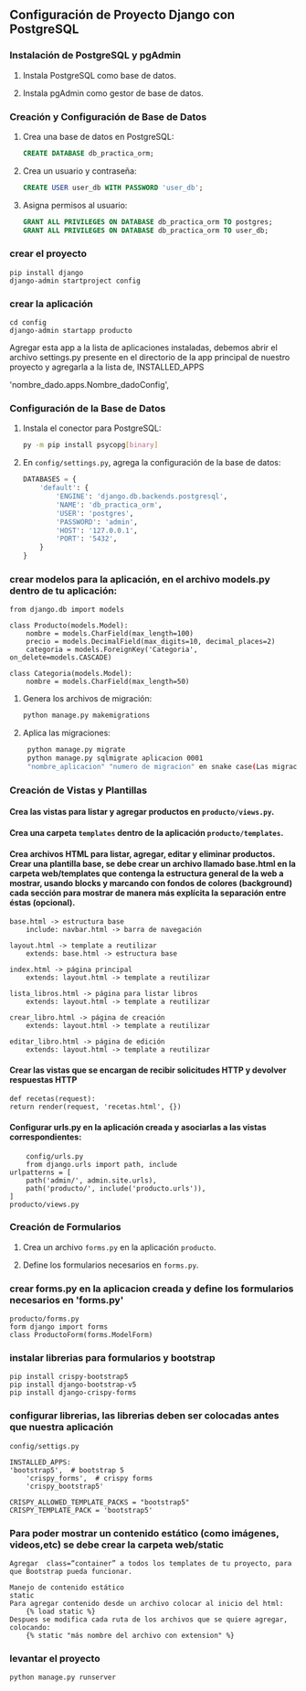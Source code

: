 ## Configuración de Proyecto Django con PostgreSQL

### Instalación de PostgreSQL y pgAdmin

1. Instala PostgreSQL como base de datos.

2. Instala pgAdmin como gestor de base de datos.

### Creación y Configuración de Base de Datos

1. Crea una base de datos en PostgreSQL:

   ```sql
   CREATE DATABASE db_practica_orm;
   ```

2. Crea un usuario y contraseña:

   ```sql
   CREATE USER user_db WITH PASSWORD 'user_db';
   ```

3. Asigna permisos al usuario:

   ```sql
   GRANT ALL PRIVILEGES ON DATABASE db_practica_orm TO postgres;
   GRANT ALL PRIVILEGES ON DATABASE db_practica_orm TO user_db;
   ```

### crear el proyecto
    pip install django
    django-admin startproject config

### crear la aplicación
    cd config
    django-admin startapp producto
Agregar esta app a la lista de aplicaciones instaladas, debemos abrir el archivo settings.py presente en el directorio de
la app principal de nuestro proyecto y agregarla a la lista de, INSTALLED_APPS

'nombre_dado.apps.Nombre_dadoConfig',

### Configuración de la Base de Datos

1. Instala el conector para PostgreSQL:

   ```bash
   py -m pip install psycopg[binary]
   ```

2. En `config/settings.py`, agrega la configuración de la base de datos:

   ```python
   DATABASES = {
       'default': {
           'ENGINE': 'django.db.backends.postgresql',
           'NAME': 'db_practica_orm',
           'USER': 'postgres',
           'PASSWORD': 'admin',
           'HOST': '127.0.0.1',
           'PORT': '5432',
       }
   }
   ```

### crear modelos para la aplicación, en el archivo models.py dentro de tu aplicación:

    from django.db import models

    class Producto(models.Model):
        nombre = models.CharField(max_length=100)
        precio = models.DecimalField(max_digits=10, decimal_places=2)
        categoria = models.ForeignKey('Categoria', on_delete=models.CASCADE)

    class Categoria(models.Model):
        nombre = models.CharField(max_length=50)


1. Genera los archivos de migración:

   ```bash
   python manage.py makemigrations
   ```

2. Aplica las migraciones:

   ```bash
    python manage.py migrate
    python manage.py sqlmigrate aplicacion 0001
    "nombre_aplicacion" "numero de migracion" en snake case(Las migraciones en Django suelen numerarse secuencialmente (0001, 0002, etc.))
   ```

### Creación de Vistas y Plantillas

#### Crea las vistas para listar y agregar productos en `producto/views.py`.

####  Crea una carpeta `templates` dentro de la aplicación `producto/templates`.

####  Crea archivos HTML para listar, agregar, editar y eliminar productos. Crear una plantilla base, se debe crear un archivo llamado base.html en la carpeta web/templates que contenga la estructura general de la web a mostrar, usando blocks y marcando con fondos de colores (background) cada sección para mostrar de manera más explícita la separación entre éstas (opcional).
    
	base.html -> estructura base  
		include: navbar.html -> barra de navegación

	layout.html -> template a reutilizar  
		extends: base.html -> estructura base

	index.html -> página principal  
		extends: layout.html -> template a reutilizar

	lista_libros.html -> página para listar libros  
		extends: layout.html -> template a reutilizar

	crear_libro.html -> página de creación  
		extends: layout.html -> template a reutilizar

	editar_libro.html -> página de edición  
		extends: layout.html -> template a reutilizar

####  Crear las vistas que se encargan de recibir solicitudes HTTP y devolver respuestas HTTP
    def recetas(request):
    return render(request, 'recetas.html', {})

#### Configurar urls.py en la aplicación creada y asociarlas a las vistas correspondientes:  

	    config/urls.py  
	    from django.urls import path, include  
    urlpatterns = [  
        path('admin/', admin.site.urls),  
        path('producto/', include('producto.urls')),  
    ]  
    producto/views.py  

### Creación de Formularios

1. Crea un archivo `forms.py` en la aplicación `producto`.

2. Define los formularios necesarios en `forms.py`.

### crear forms.py en la aplicacion creada y define los formularios necesarios en 'forms.py'
	producto/forms.py
	form django import forms
	class ProductoForm(forms.ModelForm)
    
### instalar librerias para formularios y bootstrap
	pip install crispy-bootstrap5
	pip install django-bootstrap-v5
	pip install django-crispy-forms
    
### configurar librerias, las librerias deben ser colocadas antes que nuestra aplicación
	config/settigs.py

	INSTALLED_APPS:
	'bootstrap5',  # bootstrap 5
    	'crispy_forms',  # crispy forms 
    	'crispy_bootstrap5'

	CRISPY_ALLOWED_TEMPLATE_PACKS = "bootstrap5"
	CRISPY_TEMPLATE_PACK = 'bootstrap5'
	
### Para poder mostrar un contenido estático (como imágenes, videos,etc) se debe crear la carpeta web/static
    Agregar  class=“container” a todos los templates de tu proyecto, para que Bootstrap pueda funcionar.

    Manejo de contenido estático
    static
    Para agregar contenido desde un archivo colocar al inicio del html:
        {% load static %}
    Despues se modifica cada ruta de los archivos que se quiere agregar, colocando:
        {% static "más nombre del archivo con extension" %}

### levantar el proyecto
	python manage.py runserver